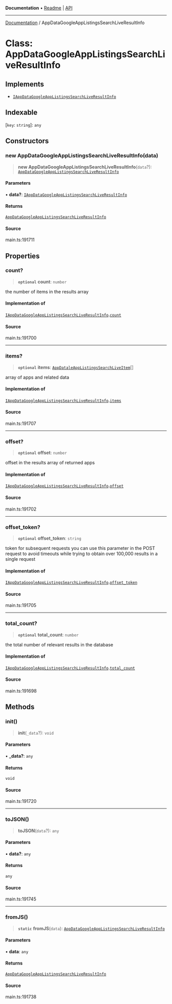 **Documentation** • [Readme](../README.md) \| [API](../globals.md)

***

[Documentation](../README.md) / AppDataGoogleAppListingsSearchLiveResultInfo

# Class: AppDataGoogleAppListingsSearchLiveResultInfo

## Implements

- [`IAppDataGoogleAppListingsSearchLiveResultInfo`](../interfaces/IAppDataGoogleAppListingsSearchLiveResultInfo.md)

## Indexable

 \[`key`: `string`\]: `any`

## Constructors

### new AppDataGoogleAppListingsSearchLiveResultInfo(data)

> **new AppDataGoogleAppListingsSearchLiveResultInfo**(`data`?): [`AppDataGoogleAppListingsSearchLiveResultInfo`](AppDataGoogleAppListingsSearchLiveResultInfo.md)

#### Parameters

• **data?**: [`IAppDataGoogleAppListingsSearchLiveResultInfo`](../interfaces/IAppDataGoogleAppListingsSearchLiveResultInfo.md)

#### Returns

[`AppDataGoogleAppListingsSearchLiveResultInfo`](AppDataGoogleAppListingsSearchLiveResultInfo.md)

#### Source

main.ts:191711

## Properties

### count?

> **`optional`** **count**: `number`

the number of items in the results array

#### Implementation of

[`IAppDataGoogleAppListingsSearchLiveResultInfo`](../interfaces/IAppDataGoogleAppListingsSearchLiveResultInfo.md).[`count`](../interfaces/IAppDataGoogleAppListingsSearchLiveResultInfo.md#count)

#### Source

main.ts:191700

***

### items?

> **`optional`** **items**: [`AppDataleAppListingsSearchLiveItem`](AppDataleAppListingsSearchLiveItem.md)[]

array of apps and related data

#### Implementation of

[`IAppDataGoogleAppListingsSearchLiveResultInfo`](../interfaces/IAppDataGoogleAppListingsSearchLiveResultInfo.md).[`items`](../interfaces/IAppDataGoogleAppListingsSearchLiveResultInfo.md#items)

#### Source

main.ts:191707

***

### offset?

> **`optional`** **offset**: `number`

offset in the results array of returned apps

#### Implementation of

[`IAppDataGoogleAppListingsSearchLiveResultInfo`](../interfaces/IAppDataGoogleAppListingsSearchLiveResultInfo.md).[`offset`](../interfaces/IAppDataGoogleAppListingsSearchLiveResultInfo.md#offset)

#### Source

main.ts:191702

***

### offset\_token?

> **`optional`** **offset\_token**: `string`

token for subsequent requests
you can use this parameter in the POST request to avoid timeouts while trying to obtain over 100,000 results in a single request

#### Implementation of

[`IAppDataGoogleAppListingsSearchLiveResultInfo`](../interfaces/IAppDataGoogleAppListingsSearchLiveResultInfo.md).[`offset_token`](../interfaces/IAppDataGoogleAppListingsSearchLiveResultInfo.md#offset_token)

#### Source

main.ts:191705

***

### total\_count?

> **`optional`** **total\_count**: `number`

the total number of relevant results in the database

#### Implementation of

[`IAppDataGoogleAppListingsSearchLiveResultInfo`](../interfaces/IAppDataGoogleAppListingsSearchLiveResultInfo.md).[`total_count`](../interfaces/IAppDataGoogleAppListingsSearchLiveResultInfo.md#total_count)

#### Source

main.ts:191698

## Methods

### init()

> **init**(`_data`?): `void`

#### Parameters

• **\_data?**: `any`

#### Returns

`void`

#### Source

main.ts:191720

***

### toJSON()

> **toJSON**(`data`?): `any`

#### Parameters

• **data?**: `any`

#### Returns

`any`

#### Source

main.ts:191745

***

### fromJS()

> **`static`** **fromJS**(`data`): [`AppDataGoogleAppListingsSearchLiveResultInfo`](AppDataGoogleAppListingsSearchLiveResultInfo.md)

#### Parameters

• **data**: `any`

#### Returns

[`AppDataGoogleAppListingsSearchLiveResultInfo`](AppDataGoogleAppListingsSearchLiveResultInfo.md)

#### Source

main.ts:191738

